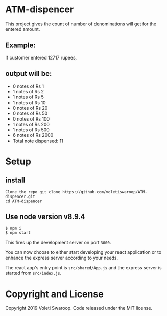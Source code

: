 # ATM-dispencer
This project gives the count of number of denominations will get for the entered amount.

## Example: 
If customer entered 12717 rupees, 
## output will be: 
- 0 notes of Rs 1
- 1 notes of Rs 2
- 1 notes of Rs 5
- 1 notes of Rs 10
- 0 notes of Rs 20
- 0 notes of Rs 50
- 0 notes of Rs 100
- 1 notes of Rs 200
- 1 notes of Rs 500
- 6 notes of Rs 2000
- Total note dispensed: 11

# Setup
## install
```
Clone the repo git clone https://github.com/voletiswaroop/ATM-dispencer.git
cd ATM-dispencer
```

## Use node version v8.9.4

```
$ npm i
$ npm start
```

This fires up the development server on port `3000`.

You can now choose to either start developing your react application or to enhance the express server according to your needs.

The react app's entry point is `src/shared/App.js` and the express server is started from `src/index.js`.

# Copyright and License
Copyright 2019 Voleti Swaroop. Code released under the MIT license.
